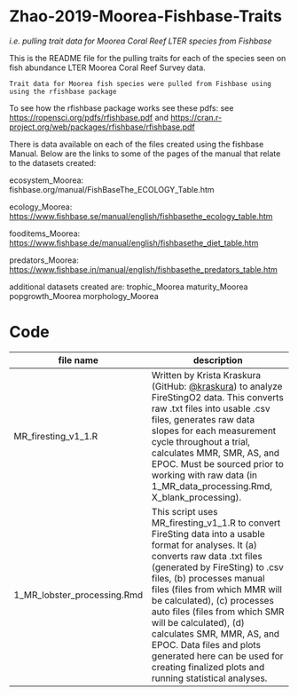 # Zhao-2019-Moorea-Fishbase-Traits 
*i.e. pulling trait data for Moorea Coral Reef LTER species from Fishbase*

This  is the README file for the pulling traits for each of the species seen on fish abundance LTER Moorea Coral Reef Survey data. 

    Trait data for Moorea fish species were pulled from Fishbase using  using the rfishbase package 


To see how the rfishbase package works see these pdfs:
see https://ropensci.org/pdfs/rfishbase.pdf and 
https://cran.r-project.org/web/packages/rfishbase/rfishbase.pdf


There is data available on each of the files created using the fishbase Manual. Below are the links to some of the pages of the manual that relate to the datasets created:

ecosystem_Moorea: fishbase.org/manual/FishBaseThe_ECOLOGY_Table.htm

ecology_Moorea: https://www.fishbase.se/manual/english/fishbasethe_ecology_table.htm

fooditems_Moorea: https://www.fishbase.de/manual/english/fishbasethe_diet_table.htm

predators_Moorea: https://www.fishbase.in/manual/english/fishbasethe_predators_table.htm



additional datasets created are:
    trophic_Moorea
    maturity_Moorea
    popgrowth_Moorea
    morphology_Moorea

# Code

file name | description 
---|-----------
MR_firesting_v1_1.R | Written by Krista Kraskura (GitHub: [@kraskura](https://github.com/kraskura)) to analyze FireStingO2 data. This converts raw .txt files into usable .csv files, generates raw data slopes for each measurement cycle throughout a trial, calculates MMR, SMR, AS, and EPOC. Must be sourced prior to working with raw data (in 1_MR_data_processing.Rmd, X_blank_processing).
1_MR_lobster_processing.Rmd | This script uses MR_firesting_v1_1.R to convert FireSting data into a usable format for analyses. It (a) converts raw data .txt files (generated by FireSting) to .csv files, (b) processes manual files (files from which MMR will be calculated), (c) processes auto files (files from which SMR will be calculated), (d) calculates SMR, MMR, AS, and EPOC. Data files and plots generated here can be used for creating finalized plots and running statistical analyses.
